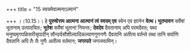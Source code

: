 +++
title = "15 स्वयमेवात्मनाऽत्मानं"

+++
।।10.15।। हे **पुरुषोत्तम आत्मना आत्मानं त्वं स्वयम् एव** स्वेन एव
ज्ञानेन **वेत्थ। भूतभावन** सर्वेषां भूतानाम् उत्पादयितः; **भूतेश**
सर्वेषां भूतानां नियन्तः; **देवदेव** दैवतानाम् अपि परमदैवत; यथा
मनुष्यमृगपक्षिसरीसृपादीन् सौन्दर्यसौशील्यादिकल्याणगुणगणैः दैवतानि अतीत्य
वर्तन्ते तथा तानि सर्वाणि दैवतानि अपि तैः तैः गुणैः अतीत्य वर्तमान;
**जगत्पते** जगत्स्वामिन्।
